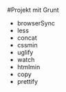 #Projekt mit Grunt

* browserSync
* less
* concat
* cssmin
* uglify
* watch
* htmlmin
* copy
* prettify
